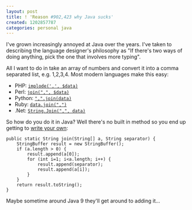 ```yaml
---
layout: post
title: ! 'Reason #902,423 why Java sucks'
created: 1202857787
categories: personal java
---
```

I've grown increasingly annoyed at Java over the years. I've taken to
describing the language designer's philosophy as "If there's two ways of doing
anything, pick the one that involves more typing".

All I want to do in take an array of numbers and convert it into a comma
separated list, e.g. 1,2,3,4. Most modern languages make this easy:

- PHP: [`implode(',', $data)`](http://us.php.net/manual/en/function.implode.php)
- Perl: [`join(",", $data)`](http://perldoc.perl.org/functions/join.html)
- Python: [`",".join(data)`](http://docs.python.org/lib/string-methods.html)
- Ruby: [`data.join(",")`](http://www.ruby-doc.org/core-1.9/classes/Array.html#M002176)
- .Net: [`String.Join(",", data)`](http://msdn2.microsoft.com/en-us/library/57a79xd0.aspx)

So how do you do it in Java? Well there's no built in method so you end up
getting to [write your own](http://www.leepoint.net/notes-java/data/strings/96string_examples/example_arrayToString.html):

```
public static String join(String[] a, String separator) {
    StringBuffer result = new StringBuffer();
    if (a.length > 0) {
        result.append(a[0]);
        for (int i=1; i<a.length; i++) {
            result.append(separator);
            result.append(a[i]);
        }
    }
    return result.toString();
}
```

Maybe sometime around Java 9 they'll get around to adding it...
